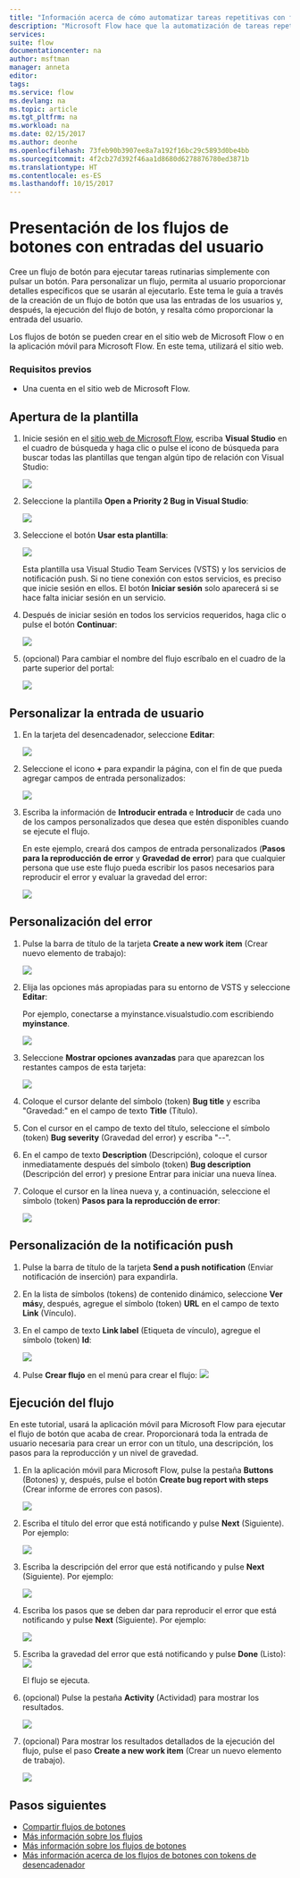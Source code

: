 ```yaml
---
title: "Información acerca de cómo automatizar tareas repetitivas con flujos de botones que necesitan entradas del usuario | Microsoft Docs"
description: "Microsoft Flow hace que la automatización de tareas repetitivas sea sencilla. Puede incluso que los flujos necesiten entradas del usuario al ejecutar una tarea repetitiva."
services: 
suite: flow
documentationcenter: na
author: msftman
manager: anneta
editor: 
tags: 
ms.service: flow
ms.devlang: na
ms.topic: article
ms.tgt_pltfrm: na
ms.workload: na
ms.date: 02/15/2017
ms.author: deonhe
ms.openlocfilehash: 73feb90b3907ee8a7a192f16bc29c5893d0be4bb
ms.sourcegitcommit: 4f2cb27d392f46aa1d8680d6278876780ed3871b
ms.translationtype: HT
ms.contentlocale: es-ES
ms.lasthandoff: 10/15/2017
---
```

# <a name="introducing-button-flows-with-user-input"></a>Presentación de los flujos de botones con entradas del usuario
Cree un flujo de botón para ejecutar tareas rutinarias simplemente con pulsar un botón. Para personalizar un flujo, permita al usuario proporcionar detalles específicos que se usarán al ejecutarlo. Este tema le guía a través de la creación de un flujo de botón que usa las entradas de los usuarios y, después, la ejecución del flujo de botón, y resalta cómo proporcionar la entrada del usuario.

Los flujos de botón se pueden crear en el sitio web de Microsoft Flow o en la aplicación móvil para Microsoft Flow. En este tema, utilizará el sitio web.

### <a name="prerequisites"></a>Requisitos previos
* Una cuenta en el sitio web de Microsoft Flow.

## <a name="open-the-template"></a>Apertura de la plantilla
1. Inicie sesión en el [sitio web de Microsoft Flow](https://flow.microsoft.com), escriba **Visual Studio** en el cuadro de búsqueda y haga clic o pulse el icono de búsqueda para buscar todas las plantillas que tengan algún tipo de relación con Visual Studio:
   
    ![](./media/button-flow-with-user-input-tokens/1.png)  
2. Seleccione la plantilla **Open a Priority 2 Bug in Visual Studio**:
   
    ![](./media/button-flow-with-user-input-tokens/2.png)  
3. Seleccione el botón **Usar esta plantilla**:
   
    ![](./media/button-flow-with-user-input-tokens/3.png)  
   
    Esta plantilla usa Visual Studio Team Services (VSTS) y los servicios de notificación push. Si no tiene conexión con estos servicios, es preciso que inicie sesión en ellos. El botón **Iniciar sesión** solo aparecerá si se hace falta iniciar sesión en un servicio.
4. Después de iniciar sesión en todos los servicios requeridos, haga clic o pulse el botón **Continuar**:
   
    ![](./media/button-flow-with-user-input-tokens/4.png)  
5. (opcional) Para cambiar el nombre del flujo escríbalo en el cuadro de la parte superior del portal:
   
    ![](./media/button-flow-with-user-input-tokens/5.png)

## <a name="customize-the-user-input"></a>Personalizar la entrada de usuario
1. En la tarjeta del desencadenador, seleccione **Editar**:
   
    ![](./media/button-flow-with-user-input-tokens/6.png)  
2. Seleccione el icono  **+**  para expandir la página, con el fin de que pueda agregar campos de entrada personalizados:
   
    ![](./media/button-flow-with-user-input-tokens/7.png)
3. Escriba la información de **Introducir entrada** e **Introducir** de cada uno de los campos personalizados que desea que estén disponibles cuando se ejecute el flujo.  
   
    En este ejemplo, creará dos campos de entrada personalizados (**Pasos para la reproducción de error** y **Gravedad de error**) para que cualquier persona que use este flujo pueda escribir los pasos necesarios para reproducir el error y evaluar la gravedad del error:  
   
    ![](./media/button-flow-with-user-input-tokens/8.png)

## <a name="customize-the-bug"></a>Personalización del error
1. Pulse la barra de título de la tarjeta **Create a new work item** (Crear nuevo elemento de trabajo):
   
    ![](./media/button-flow-with-user-input-tokens/9.png)  
2. Elija las opciones más apropiadas para su entorno de VSTS y seleccione **Editar**:
   
    Por ejemplo, conectarse a myinstance.visualstudio.com escribiendo **myinstance**.
   
    ![](./media/button-flow-with-user-input-tokens/10.png)  
3. Seleccione **Mostrar opciones avanzadas** para que aparezcan los restantes campos de esta tarjeta:
   
    ![](./media/button-flow-with-user-input-tokens/11.png)  
4. Coloque el cursor delante del símbolo (token) **Bug title** y escriba "Gravedad:" en el campo de texto **Title** (Título).
5. Con el cursor en el campo de texto del título, seleccione el símbolo (token) **Bug severity** (Gravedad del error) y escriba "--".  
6. En el campo de texto **Description** (Descripción), coloque el cursor inmediatamente después del símbolo (token) **Bug description** (Descripción del error) y presione Entrar para iniciar una nueva línea.
7. Coloque el cursor en la línea nueva y, a continuación, seleccione el símbolo (token) **Pasos para la reproducción de error**:
   
    ![](./media/button-flow-with-user-input-tokens/12.png)

## <a name="customize-the-push-notification"></a>Personalización de la notificación push
1. Pulse la barra de título de la tarjeta **Send a push notification** (Enviar notificación de inserción) para expandirla.
2. En la lista de símbolos (tokens) de contenido dinámico, seleccione **Ver más**y, después, agregue el símbolo (token) **URL** en el campo de texto **Link** (Vínculo).
3. En el campo de texto **Link label** (Etiqueta de vínculo), agregue el símbolo (token) **Id**:
   
    ![](./media/button-flow-with-user-input-tokens/13.png)  
4. Pulse **Crear flujo** en el menú para crear el flujo: ![](./media/button-flow-with-user-input-tokens/14.png)  

## <a name="run-your-flow"></a>Ejecución del flujo
En este tutorial, usará la aplicación móvil para Microsoft Flow para ejecutar el flujo de botón que acaba de crear. Proporcionará toda la entrada de usuario necesaria para crear un error con un título, una descripción, los pasos para la reproducción y un nivel de gravedad.  

1. En la aplicación móvil para Microsoft Flow, pulse la pestaña **Buttons** (Botones) y, después, pulse el botón **Create bug report with steps** (Crear informe de errores con pasos).
   
    ![](./media/button-flow-with-user-input-tokens/runmt1.png)  
2. Escriba el título del error que está notificando y pulse **Next** (Siguiente). Por ejemplo:
   
    ![](./media/button-flow-with-user-input-tokens/runmt2.png)  
3. Escriba la descripción del error que está notificando y pulse **Next** (Siguiente). Por ejemplo:
   
    ![](./media/button-flow-with-user-input-tokens/runmt3.png)  
4. Escriba los pasos que se deben dar para reproducir el error que está notificando y pulse **Next** (Siguiente). Por ejemplo:
   
    ![](./media/button-flow-with-user-input-tokens/runmt3-1.png)  
5. Escriba la gravedad del error que está notificando y pulse **Done** (Listo):  
    ![](./media/button-flow-with-user-input-tokens/runmt3-2.png)  
   
    El flujo se ejecuta.
6. (opcional) Pulse la pestaña **Activity** (Actividad) para mostrar los resultados.
   
    ![](./media/button-flow-with-user-input-tokens/runmt5.png)  
7. (opcional) Para mostrar los resultados detallados de la ejecución del flujo, pulse el paso **Create a new work item** (Crear un nuevo elemento de trabajo).
   
    ![](./media/button-flow-with-user-input-tokens/runmt6.png)  

## <a name="next-steps"></a>Pasos siguientes
* [Compartir flujos de botones](share-buttons.md)
* [Más información sobre los flujos](guided-learning/learning-introducing-flow.md)  
* [Más información sobre los flujos de botones](introduction-to-button-flows.md)  
* [Más información acerca de los flujos de botones con tokens de desencadenador](introduction-to-button-trigger-tokens.md)  

